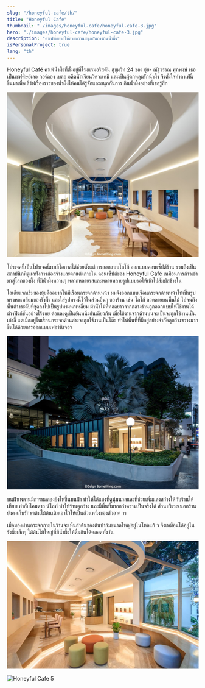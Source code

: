 ```yaml
---
slug: "/honeyful-cafe/th/"
title: "Honeyful Cafe"
thumbnail: "./images/honeyful-cafe/honeyful-cafe-3.jpg"
hero: "./images/honeyful-cafe/honeyful-cafe-3.jpg"
description: "คาเฟ่ที่อยากให้สายหวานสนุกกันการกินน้ำผึ้ง"
isPersonalProject: true
lang: "th"
---
```


Honeyful Café คาเฟ่น้ำผึ้งที่ตั้งอยู่ที่โรงแรมอริสตัน สุขุมวิท 24 ของ ยุ้ย-
ณัฐวรรณ ศุภพงษ์ เธอเป็นเชฟศิษย์เลอ กอร์ดอง เบลอ อดีตนักเรียนวิศวะเคมี
และเป็นผู้ตกหลุมรักน้ำผึ้ง
จึงตั้งใจทำคาเฟ่นี้ขึ้นมาเพื่อเสิร์ฟเรื่องราวของน้ำผึ้งให้คนได้รู้จักและสนุกกันการ
กินน้ำผึ้งอย่างที่เธอรู้สึก

![Honeyful Cafe 2](./images/honeyful-cafe/honeyful-cafe-2.jpg)

โปรเจคนี้เป็นโปรเจคนี้ผมมีโอกาสได้ช่วยตั้งแต่การออกแบบโลโก้
ออกแบบคอนเซ็ปต์ร้าน
รวมถึงเป็นสถาปนิกที่ดูแลทั้งการก่อสร้างและตกแต่งภายใน คอนเซ็ปต์ของ
Honeyful Café เหมือนการก้าวเข้ามาสู่โลกของผึ้ง ที่มีน้ำผึ้งหวานๆ
หลากหลายรสและหลายหลายรูปแบบรอให้เข้าไปสัมผัสข้างใน

ไอเดียแรกเริ่มของยุ้ยคืออยากให้มีเรือนกระจกด้านหน้า
ผมจึงออกแบบเรือนกระจกด้านหน้าให้เป็นรูปทรงหกเหลี่ยมของรังผึ้ง
และใส่รูปทรงนี้ไว้ในส่วนอื่นๆ ของร้าน เช่น โลโก้ ลวดลายบนพื้นไม้
ไปจนถึงพื้นต่างระดับที่ขุดลงไปเป็นรูปทรงหกเหลี่ยม
ม้านั่งไม้ที่ทอดยาวจากกลางร้านถูกออกแบบให้ใช้งานได้ต่างฟังก์ชันอย่างไร้รอย
ต่อและดูเป็นอันหนึ่งอันเดียวกัน
เมื่อใช้งานจากด้านบนจะเป็นจะถูกใช้งานเป็นเก้าอี้
แต่เมื่ออยู่ในเรือนกระจกด้านล่างจะถูกใช้งานเป็นโต๊ะ
ทำให้พื้นที่ที่มีอยู่อย่างจำกัดดูกว้างขวางมากขึ้นได้ด้วยการออกแบบเฟอร์นิเจอร์

![Honeyful Cafe 1](./images/honeyful-cafe/honeyful-cafe-1.jpg)

บนฝ้าเพดานมีการทดลองยิงไฟขึ้นบนฝ้า
ทำให้ได้แสงที่ดูนุ่มนวลและที่ช่วยเพิ่มแสงสว่างให้กับร้านได้เทียบเท่ากับโคมดาว
น์ไลท์ ทำให้ร้านดูกว้าง และมีพื้นที่มากกว่าความเป็นจริงได้
ส่วนบริเวณนอกร้านยังคงเก็บรักษาต้นไม้ต้นเดิมเอาไว้ให้เป็นส่วนหนึ่งของตัวอาค
าร

เมื่อมองผ่านกระจกภายในร้านจะเห็นลำต้นของต้นปาล์มขนาดใหญ่อยู่ในโหลแก้
ว จึงเหมือนได้อยู่ในรังผึ้งเล็กๆ ใต้ต้นไม้ใหญ่ที่มีน้ำผึ้งให้ดื่มกินได้ตลอดทั้งวัน

![Honeyful Cafe 4](./images/honeyful-cafe/honeyful-cafe-4.jpg)

![Honeyful Cafe 5](./images/honeyful-cafe/honeyful-cafe-5.jpg)

